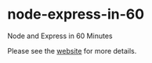 # node-express-in-60

Node and Express in 60 Minutes

Please see the
[website](http://timdrichards.github.io/node-express-in-60) for more details.
